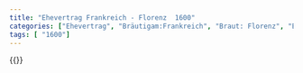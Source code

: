 ```yaml
---
title: "Ehevertrag Frankreich - Florenz  1600"
categories: ["Ehevertrag", "Bräutigam:Frankreich", "Braut: Florenz", "Eheschließung vollzogen?:Ja", "verschiedenkonfessionelle Ehe?:Nein", "Dynastie Bräutigam:Bourbon (Frankreich)", "Akteur Bräutigam:Bourbon (Frankreich)", "Akteur Braut:Medici", "Textbezug?:nein", "Ständisch?:nein", "Ratifikation?:nein", "Sonstiges?:ja", "Bräutigam:Frankreich", "Braut: Florenz"]
tags: [ "1600"]
---
```

<!--more-->
{{<v109>}}